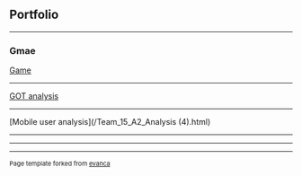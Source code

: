 ## Portfolio

---

### Gmae

[Game](/sample_page.md)

---
[GOT analysis](/GOT.html)


---
[Mobile user analysis](/Team_15_A2_Analysis (4).html)

---

---




---
<p style="font-size:11px">Page template forked from <a href="https://github.com/evanca/quick-portfolio">evanca</a></p>
<!-- Remove above link if you don't want to attibute -->
